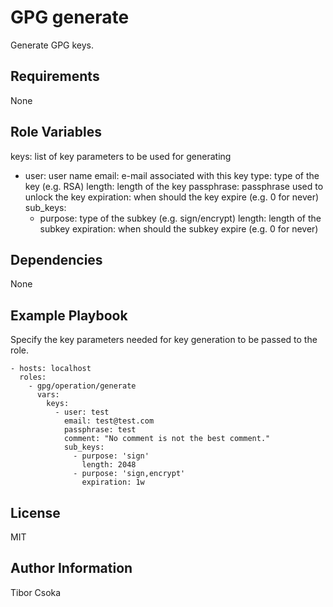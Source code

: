 GPG generate
=========

Generate GPG keys.

Requirements
------------

None

Role Variables
--------------

keys: list of key parameters to be used for generating
  - user: user name
    email: e-mail associated with this key
    type: type of the key (e.g. RSA)
    length: length of the key
    passphrase: passphrase used to unlock the key
    expiration: when should the key expire (e.g. 0 for never)
    sub_keys:
      - purpose: type of the subkey (e.g. sign/encrypt)
        length: length of the subkey
        expiration: when should the subkey expire (e.g. 0 for never)
 

Dependencies
------------

None

Example Playbook
----------------
Specify the key parameters needed for key generation to be passed to the role.

    - hosts: localhost
      roles:
        - gpg/operation/generate
          vars:
            keys:
              - user: test
                email: test@test.com
                passphrase: test
                comment: "No comment is not the best comment."
                sub_keys:
                  - purpose: 'sign'
                    length: 2048
                  - purpose: 'sign,encrypt'
                    expiration: 1w

License
-------

MIT

Author Information
------------------

Tibor Csoka
